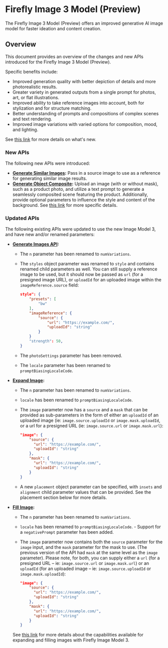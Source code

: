 # Firefly Image 3 Model (Preview)

The Firefly Image 3 Model (Preview) offers an improved generative Al image model for faster ideation and content creation.

## Overview

This document provides an overview of the changes and new APIs introduced for the Firefly Image 3 Model (Preview).

Specific benefits include:

- Improved generation quality with better depiction of details and more photorealistic results.
- Greater variety in generated outputs from a single prompt for photos, art, or flat illustrations.
- Improved ability to take reference images into account, both for stylization and for structure matching.
- Better understanding of prompts and compositions of complex scenes and text rendering.
- Improved image variations with varied options for composition, mood, and lighting.

See [this link](https://helpx.adobe.com/firefly/using/whats-new.html) for more details on what's new.

### New APIs

The following new APIs were introduced:

- **[Generate Similar Images](../api/generate-similar/):** Pass in a source image to use as a reference for generating similar image results.
- **[Generate Object Composite](../api/generate-object-composite/):** Upload an image (with or without mask), such as a product photo, and utilize a text prompt to generate a seamlessly composited scene featuring the product. Additionally, provide optional parameters to influence the style and content of the background. See [this link](https://helpx.adobe.com/firefly/using/whats-new/2024-3.html#object-composites) for more specific details.

### Updated APIs

The following existing APIs were updated to use the new Image Model 3, and have new and/or renamed parameters:

- **[Generate Images API](../api/image_generation/V3/):**

  - The `n` parameter has been renamed to `numVariations`.
  - The `styles` object parameter was renamed to `style` and contains renamed child parameters as well. You can still supply a reference image to be used, but it should now be passed as `url` (for a presigned image URL), or `uploadId` for an uploaded image within the `imageReference.source` field:

    ```json
    style": {
        "presets": [
            "bw"
        ],
        "imageReference": {
            "source": {
                "url": "https://example.com/",
                "uploadId": "string"
            }
        }
        "strength": 50,
    }
    ```

  - The `photoSettings` parameter has been removed.
  - The `locale` parameter has been renamed to `promptBiasingLocaleCode`.

- **[Expand Image](../api/generative_expand/V3/):**

  - The `n` parameter has been renamed to `numVariations`.
  - `locale` has been renamed to `promptBiasingLocaleCode`.
  - The `image` parameter now has a `source` and a `mask` that can be provided as sub-parameters in the form of either an `uploadId` of an uploaded image (ie: `image.source.uploadId` or `image.mask.uploadId`, or a url for a presigned URL (ie: `image.source.url` or `image.mask.url`):

    ```json
    "image": {
        "source": {
          "url": "https://example.com/",
          "uploadId": "string"
        },
        "mask": {
          "url": "https://example.com/",
          "uploadId": "string"
        }
    }
    ```

  - A new `placement` object parameter can be specified, with `insets` and `alignment` child parameter values that can be provided. See the placement section below for more details.

- **[Fill Image](../api/generative_fill/V3):**

  - The `n` parameter has been renamed to `numVariations`.
  - `locale` has been renamed to `promptBiasingLocaleCode`.
  ​- Support for a `negativePrompt` parameter has been added.
  - The `image` parameter now contains both the `source` parameter for the `image` input, and the `mask` parameter for the mask to use. (The previous version of the API had `mask` at the same level as the `image` parameter). Please note, for both, you can supply either a `url` (for a presigned URL – ie: `image.source.url` or `image.mask.url`) or an `uploadId` (for an uploaded image – ie: `image.source.uploadId` or `image.mask.uploadId`):

    ```json
    "image": {
        "source": {
          "url": "https://example.com/",
          "uploadId": "string"
        },
        "mask": {
          "url": "https://example.com/",
          "uploadId": "string"
        }
    }
    ```

  See [this link](https://helpx.adobe.com/firefly/using/generative-expand.html) for more details about the capabilities available for expanding and filling images with Firefly Image Model 3.
